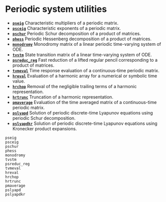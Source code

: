 # Periodic system utilities

* **[`pseig`](@ref)**   Characteristic multipliers of a periodic matrix.
* **[`psceig`](@ref)**   Characteristic exponents of a periodic matrix.
* **[`pschur`](@ref)**  Periodic Schur decomposition of a product of matrices.
* **[`phess`](@ref)**  Periodic Hessenberg decomposition of a product of matrices.
* **[`monodromy`](@ref)**  Monodromy matrix of a linear periodic time-varying system of ODE.
* **[`tvstm`](@ref)**  State transition matrix of a linear time-varying system of ODE.
* **[`psreduc_reg`](@ref)**  Fast reduction of a lifted regular pencil corresponding to a product of matrices. 
* **[`tvmeval`](@ref)**  Time response evaluation of a continuous-time periodic matrix. 
* **[`hreval`](@ref)**  Evaluation of a harmonic array for a numerical or symbolic time value. 
* **[`hrchop`](@ref)**  Removal of the negligible trailing terms of a harmonic representation. 
* **[`hrtrunc`](@ref)**  Truncation of a harmonic representation.  
* **[`pmaverage`](@ref)**  Evaluation of the time averaged matrix of a continuous-time periodic matrix. 
* **[`pslyapd`](@ref)**  Solution of periodic discrete-time Lyapunov equations using periodic Schur decomposition. 
* **[`pslyapdkr`](@ref)**  Solution of periodic discrete-time Lyapunov equations using Kronecker product expansions. 


```@docs
pseig
psceig
pschur
phess
monodromy
tvstm
psreduc_reg
tvmeval
hreval
hrchop
hrtrunc
pmaverage
pslyapd
pslyapdkr
```
